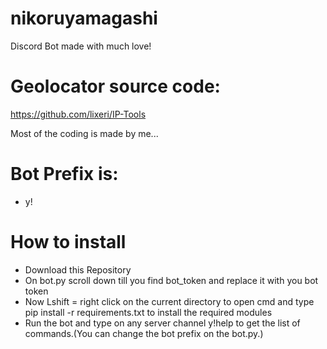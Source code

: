 # nikoruyamagashi
Discord Bot made with much love!

# Geolocator source code:
https://github.com/lixeri/IP-Tools

Most of the coding is made by me...

# Bot Prefix is:
- y!

# How to install

- Download this Repository
- On bot.py scroll down till you find bot_token and replace it with you bot token
- Now Lshift = right click on the current directory to open cmd and type pip install -r requirements.txt to install the required modules
- Run the bot and type on any server channel y!help to get the list of commands.(You can change the bot prefix on the bot.py.)







